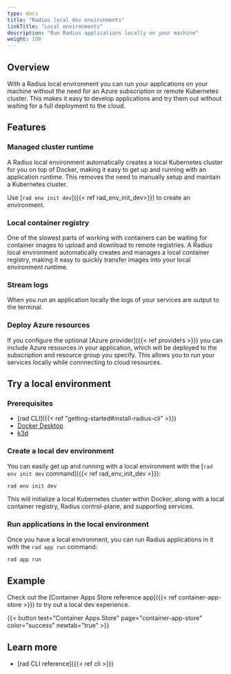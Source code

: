 ```yaml
---
type: docs
title: "Radius local dev environments"
linkTitle: "Local environments"
description: "Run Radius applications locally on your machine"
weight: 100
---
```


## Overview

With a Radius local environment you can run your applications on your machine without the need for an Azure subscription or remote Kubernetes cluster. This makes it easy to develop applications and try them out without waiting for a full deployment to the cloud.

## Features

### Managed cluster runtime

A Radius local environment automatically creates a local Kubernetes cluster for you on top of Docker, making it easy to get up and running with an application runtime. This removes the need to manually setup and maintain a Kubernetes cluster.

Use [`rad env init dev`]({{< ref rad_env_init_dev>}}) to create an environment.

### Local container registry

One of the slowest parts of working with containers can be waiting for container images to upload and download to remote registries. A Radius local environment automatically creates and manages a local container registry, making it easy to quickly transfer images into your local environment runtime.

### Stream logs

When you run an application locally the logs of your services are output to the terminal.

### Deploy Azure resources

If you configure the optional [Azure provider]({{< ref providers >}}) you can include Azure resources in your application, which will be deployed to the subscription and resource group you specify. This allows you to run your services locally while connnecting to cloud resources.

## Try a local environment

### Prerequisites

- [rad CLI]({{< ref "getting-started#install-radius-cli" >}})
- [Docker Desktop](https://www.docker.com/products/docker-desktop)
- [k3d](https://k3d.io/)

### Create a local dev environment

You can easily get up and running with a local environment with the [`rad env init dev` command]({{< ref rad_env_init_dev >}}):

```sh
rad env init dev
```

This will initialize a local Kubernetes cluster within Docker, along with a local container registry, Radius control-plane, and supporting services.

### Run applications in the local environment

Once you have a local environment, you can run Radius applications in it with the `rad app run` command:

```sh
rad app run
```

## Example

Check out the [Container Apps Store reference app]({{< ref container-app-store >}}) to try out a local dev experience.

{{< button text="Container Apps Store" page="container-app-store" color="success" newtab="true" >}}

## Learn more

- [rad CLI reference]({{< ref cli >}})
